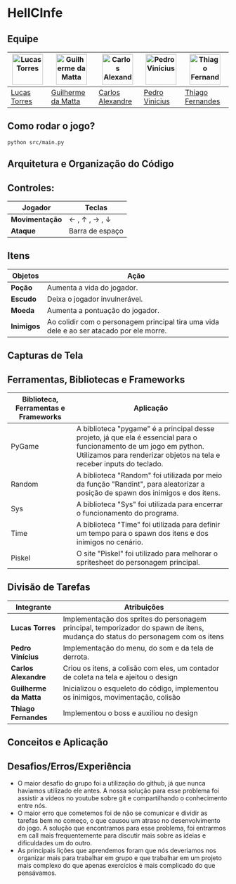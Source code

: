 # HellCInfe
## Equipe
| <img src="https://avatars.githubusercontent.com/u/151575079?s=400&u=96fac0907f9100c143dc9f46242cacdf17af240f&v=4" alt="Lucas Torres" width="70" height="70"> | <img src="https://avatars.githubusercontent.com/u/92034541?v=4" alt="Guilherme da Matta" width="70" height="70"> | <img src="https://avatars.githubusercontent.com/u/141738614?v=4" alt="Carlos Alexandre" width="70" height="70"> | <img src="https://avatars.githubusercontent.com/u/82117231?v=4" alt="Pedro Vinícius" width="70" height="70"> | <img src="https://avatars.githubusercontent.com/u/165108906?v=4" alt="Thiago Fernandes" width="70" height="70"> |
| ---------------------------------------------------------------------------------------------------------------- | ------------------------------------------------------------------------------------------------------------------------- | ------------------------------------------------------------------------------------------------------------------ | ------------------------------------------------------------------------------------------------------------------ | --------------------------------------------------------------------------------------------------------------- |
| [Lucas Torres](mailto:lrts@cin.ufpe.br)                                                                         | [Guilherme da Matta](mailto:gpms@cin.ufpe.br)                                                                          | [Carlos Alexandre](mailto:cassj@cin.ufpe.br)                                                                          | [Pedro Vinicius](mailto:pvcb2@cin.ufpe.br)                                                                             | [Thiago Fernandes](mailto:tfls@cin.ufpe.br)

## Como rodar o jogo?
```
python src/main.py
```

## Arquitetura e Organização do Código

## Controles:
|    Jogador      |     Teclas    |
| ------------------- | ------------------- |
|  **Movimentação**|  &#8592; , &#8593; , &#8594; , &#8595; |
|  **Ataque** | Barra de espaço |

## Itens
|    Objetos     |     Ação    |
| ------------------- | ------------------- |
|  **Poção**|  Aumenta a vida do jogador. |
|  **Escudo** | Deixa o jogador invulnerável. |
|  **Moeda** | Aumenta a pontuação do jogador. |
|  **Inimigos** | Ao colidir com o personagem principal tira uma vida dele e ao ser atacado por ele morre. |

## Capturas de Tela

## Ferramentas, Bibliotecas e Frameworks
|      Biblioteca, Ferramentas e Frameworks      |     Aplicação     |
| ------------------- | ------------------- |
|  PyGame  |  A biblioteca "pygame" é a principal desse projeto, já que ela é essencial para o funcionamento de um jogo em python. Utilizamos para renderizar objetos na tela e receber inputs do teclado. |
|  Random  | A biblioteca "Random" foi utilizada por meio da função "Randint", para aleatorizar a posição de spawn dos inimigos e dos itens. |
|  Sys |  A biblioteca "Sys" foi utilizada para encerrar o funcionamento do programa. |
| Time | A biblioteca "Time" foi utilizada para definir um tempo para o spawn dos itens e dos inimigos no cenário. |
|  Piskel |  O site "Piskel" foi utilizado para melhorar o spritesheet do personagem principal. | 

## Divisão de Tarefas
|      Integrante      |     Atribuições     |
| ------------------- | ------------------- |
|  **Lucas Torres**| Implementação dos sprites do personagem principal, temporizador do spawn de itens, mudança do status do personagem com os itens |
|  **Pedro Vinícius** | Implementação do menu, do som e da tela de derrota.  |
|  **Carlos Alexandre** |  Criou os itens, a colisão com eles, um contador de coleta na tela e ajeitou o design  |
|  **Guilherme da Matta** |  Inicializou o esqueleto do código, implementou os inimigos, movimentação, colisão  |
|  **Thiago Fernandes** | Implementou o boss e auxiliou no design |

## Conceitos e Aplicação

## Desafios/Erros/Experiência
- O maior desafio do grupo foi a utilização do github, já que nunca haviamos utilizado ele antes. A nossa solução para esse problema foi assistir a vídeos no youtube sobre git e compartilhando o conhecimento entre nós.
- O maior erro que cometemos foi de não se comunicar e dividir as tarefas bem no começo, o que causou um atraso no desenvolvimento do jogo. A solução que encontramos para esse problema, foi entrarmos em call mais frequentemente para discutir mais sobre as ideias e dificuldades um do outro.
- As principais lições que aprendemos foram que nós deveriamos nos organizar mais para trabalhar em grupo e que trabalhar em um projeto mais complexo do que apenas exercícios é mais complicado do que pensávamos.

